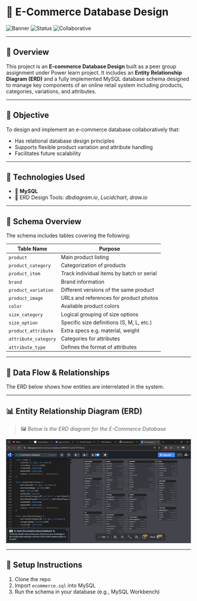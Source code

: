 # 🛒 E-Commerce Database Design

![Banner](https://img.shields.io/badge/Database-MySQL-blue?style=flat-square)
![Status](https://img.shields.io/badge/Project-Completed-brightgreen?style=flat-square)
![Collaborative](https://img.shields.io/badge/Team%20Project-Collaborative-lightgrey?style=flat-square)

---

## 📖 Overview

This project is an **E-commerce Database Design** built as a peer group assignment under Power learn project. It includes an **Entity Relationship Diagram (ERD)** and a fully implemented MySQL database schema designed to manage key components of an online retail system including products, categories, variations, and attributes.

---

## 🎯 Objective

To design and implement an e-commerce database collaboratively that:
- Has relational database design principles
- Supports flexible product variation and attribute handling
- Facilitates future scalability

---

## 🧠 Technologies Used

- 🐬 **MySQL** 
- 🧱 ERD Design Tools: *dbdiagram.io*, *Lucidchart*, *draw.io*

---

## 🧱 Schema Overview

The schema includes tables covering the following:

| Table Name             | Purpose                                           |
|------------------------|---------------------------------------------------|
| `product`              | Main product listing                             |
| `product_category`     | Categorization of products                        |
| `product_item`         | Track individual items by batch or serial        |
| `brand`                | Brand information                                |
| `product_variation`    | Different versions of the same product           |
| `product_image`        | URLs and references for product photos           |
| `color`                | Available product colors                         |
| `size_category`        | Logical grouping of size options                 |
| `size_option`          | Specific size definitions (S, M, L, etc.)        |
| `product_attribute`    | Extra specs e.g. material, weight                |
| `attribute_category`   | Categories for attributes                        |
| `attribute_type`       | Defines the format of attributes                 |

---

## 🔄 Data Flow & Relationships

The ERD below shows how entities are interrelated in the system.

---

## 📊 Entity Relationship Diagram (ERD)

> 🖼️ *Below is the ERD diagram for the E-Commerce Database*

![ERD Diagram](./assets/erd-diagram.png)

---

## 🚀 Setup Instructions

1. Clone the repo
2. Import `ecommerce.sql` into MySQL
3. Run the schema in your database (e.g., MySQL Workbench)
